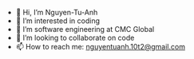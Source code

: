 - 👋 Hi, I’m Nguyen-Tu-Anh
- 👀 I’m interested in coding
- 🌱 I’m software engineering at CMC Global
- 💞️ I’m looking to collaborate on code
- 📫 How to reach me: nguyentuanh.10t2@gmail.com

<!---
Nguyen-Tu-Anh/Nguyen-Tu-Anh is a ✨ special ✨ repository because its `README.md` (this file) appears on your GitHub profile.
You can click the Preview link to take a look at your changes.
--->
